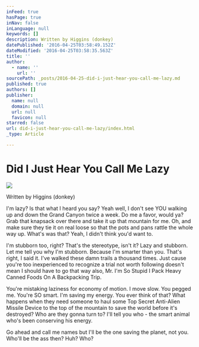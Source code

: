 ```yaml
---
inFeed: true
hasPage: true
inNav: false
inLanguage: null
keywords: []
description: Written by Higgins (donkey)
datePublished: '2016-04-25T03:58:49.152Z'
dateModified: '2016-04-25T03:58:35.563Z'
title: ''
author:
  - name: ''
    url: ''
sourcePath: _posts/2016-04-25-did-i-just-hear-you-call-me-lazy.md
published: true
authors: []
publisher:
  name: null
  domain: null
  url: null
  favicon: null
starred: false
url: did-i-just-hear-you-call-me-lazy/index.html
_type: Article

---
```

# Did I Just Hear You Call Me Lazy
![](https://the-grid-user-content.s3-us-west-2.amazonaws.com/8add59d3-0cb9-439a-9b8b-dae2059ea750.jpg)

Written by Higgins (donkey)

I'm lazy? Is that what I heard you say? Yeah well, I don't see YOU walking up and down the Grand Canyon twice a week. Do me a favor, would ya? Grab that knapsack over there and take it up that mountain for me. Oh, and make sure they tie it on real loose so that the pots and pans rattle the whole way up. What's was that? Yeah, I didn't think you'd want to.

I'm stubborn too, right? That's the stereotype, isn't it? Lazy and stubborn. Let me tell you why I'm stubborn. Because I'm smarter than you. That's right, I said it. I've walked these damn trails a thousand times. Just cause you're too inexperienced to recognize a trial not worth following doesn't mean I should have to go that way also, Mr. I'm So Stupid I Pack Heavy Canned Foods On A Backpacking Trip.

You're mistaking laziness for economy of motion. I move slow. You pegged me. You're SO smart. I'm saving my energy. You ever think of that? What happens when they need someone to haul some Top Secret Anti-Alien Missile Device to the top of the mountain to save the world before it's destroyed? Who are they gonna turn to? I'll tell you who - the smart animal who's been conserving his energy.

Go ahead and call me names but I'll be the one saving the planet, not you. Who'll be the ass then? Huh? Who?